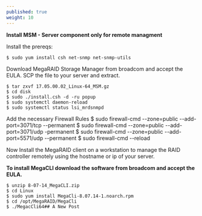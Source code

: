 ```yaml
---
published: true
weight: 10
---
```

**Install MSM - Server component only for remote managment**

Install the prereqs:

	$ sudo yum install csh net-snmp net-snmp-utils

Download MegaRAID Storage Manager from broadcom and accept the EULA.  SCP the file to your server and extract.

	$ tar zxvf 17.05.00.02_Linux-64_MSM.gz
	$ cd disk
	$ sudo ./install.csh -d -ru popup
	$ sudo systemctl daemon-reload
	$ sudo systemctl status lsi_mrdsnmpd

Add the necessary Firewall Rules
	$ sudo firewall-cmd --zone=public --add-port=3071/tcp --permanent
	$ sudo firewall-cmd --zone=public --add-port=3071/udp -permanent
	$ sudo firewall-cmd --zone=public --add-port=5571/udp --permanent
	$ sudo firewall-cmd --reload

Now Install the MegaRAID client on a workstation to manage the RAID controller remotely using the hostname or ip of your server.



**To install MegaCLI download the software from broadcom and accept the EULA.**

	$ unzip 8-07-14_MegaCLI.zip
	$ cd Linux
	$ sudo yum install MegaCli-8.07.14-1.noarch.rpm
	$ cd /opt/MegaRAID/MegaCli
	$ ./MegacCli64## A New Post
